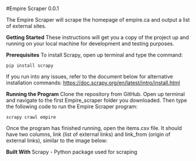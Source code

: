 #Empire Scraper 0.0.1

The Empire Scraper will scrape the homepage of empire.ca and output a list of external sites.

**Getting Started**
These instructions will get you a copy of the project up and running on your local machine for development and testing purposes. 

**Prerequisites**
To install Scrapy, open up terminal and type the command: 

```
pip install scrapy
```

If you run into any issues, refer to the document below for alternative installation commands:
https://doc.scrapy.org/en/latest/intro/install.html

**Running the Program**
Clone the repository from GitHub. Open up terminal and navigate to the first Empire_scraper folder you downloaded. Then type the following code to run the Empire Scraper program:

```
scrapy crawl empire
```

Once the program has finished running, open the items.csv file. It should have two columns, link (list of external links) and link_from (origin of external links), similar to the image below:


**Built With**
Scrapy - Python package used for scraping
